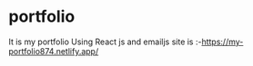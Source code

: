 # portfolio
It is my portfolio Using React js and emailjs
site is :-https://my-portfolio874.netlify.app/
